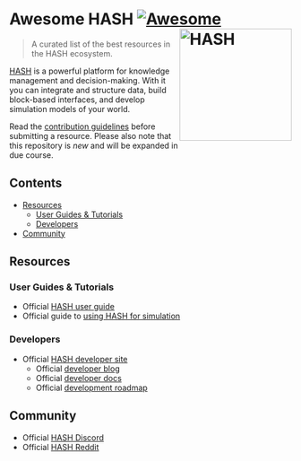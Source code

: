 # Awesome HASH [![Awesome](https://awesome.re/badge.svg)](https://awesome.re) [<img src="https://hash.ai/cdn-cgi/imagedelivery/EipKtqu98OotgfhvKf6Eew/b277e84b-2f91-437c-dedf-8c50bbc41e00/public" width="200" align="right" alt="HASH">](https://hash.ai/?utm_medium=organic&utm_source=github_readme_awesomehash-repo_root)

> A curated list of the best resources in the HASH ecosystem.

[HASH](https://github.com/hashintel/hash) is a powerful platform for knowledge management and decision-making. With it you can integrate and structure data, build block-based interfaces, and develop simulation models of your world.

Read the [contribution guidelines](CONTRIBUTING.md) before submitting a resource. Please also note that this repository is *new* and will be expanded in due course.

## Contents

* [Resources](#resources)
    * [User Guides & Tutorials](#user-guides--tutorials)
    * [Developers](#developers)
* [Community](#community)

## Resources

### User Guides & Tutorials
* Official [HASH user guide](https://hash.ai/guide?utm_medium=organic&utm_source=github_readme_awesomehash-repo_root)
* Official guide to [using HASH for simulation](https://hash.ai/guide/simulation?utm_medium=organic&utm_source=github_readme_awesomehash-repo_root)

### Developers
* Official [HASH developer site](https://hash.dev/?utm_medium=organic&utm_source=github_readme_awesomehash-repo_root)
    * Official [developer blog](https://hash.dev/blog?utm_medium=organic&utm_source=github_readme_awesomehash-repo_root)
    * Official [developer docs](https://hash.dev/docs?utm_medium=organic&utm_source=github_readme_awesomehash-repo_root)
    * Official [development roadmap](https://hash.dev/roadmap?utm_medium=organic&utm_source=github_readme_awesomehash-repo_root)

## Community
* Official [HASH Discord](https://hash.ai/discord?utm_medium=organic&utm_source=github_readme_awesomehash-repo_root)
* Official [HASH Reddit](https://www.reddit.com/r/hashintel/)
